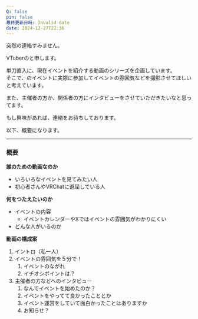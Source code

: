 ```yaml
---
Q: false
pin: false
最終更新日時: Invalid date
date: 2024-12-27T22:36
---
```

  

  

突然の連絡すみません。

VTuberのと申します。

単刀直入に、現在イベントを紹介する動画のシリーズを企画しています。  
そこで、のイベントに実際に参加してイベントの雰囲気などを撮影させてほしいと考えています。  

また、主催者の方か、関係者の方にインタビューをさせていただきたいなと思ってます。

もし興味があれば、連絡をお待ちしております。

以下、概要になります。

  

  

---

  

### 概要

**誰のための動画なのか**

- いろいろなイベントを見てみたい人
- 初心者さんやVRChatに退屈している人

  

**何をつたえたいのか**

- イベントの内容
    - イベントカレンダーやXではイベントの雰囲気がわかりにくい
- どんな人がいるのか

  

**動画の構成案**

1. イントロ（私一人）
2. イベントの雰囲気を５分で！
    1. イベントのながれ
    2. イチオシポイントは？
3. 主催者の方などへのインタビュー
    1. なんでイベントを始めたのか？
    2. イベントをやってて良かったこととか
    3. イベント運営をしていて面白かったことはありますか
    4. お知らせ？